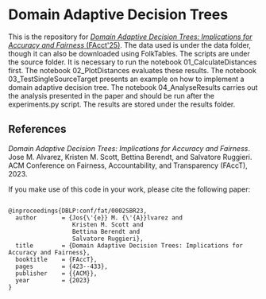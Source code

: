 # Domain Adaptive Decision Trees

This is the repository for [*Domain Adaptive Decision Trees: Implications for Accuracy and Fairness* (FAcct'25)](https://dl.acm.org/doi/abs/10.1145/3593013.3594008). The data used is under the data folder, though it can also be downloaded using FolkTables. The scripts are under the source folder. It is necessary to run the notebook 01_CalculateDistances first. The notebook 02_PlotDistances evaluates these results. The notebook 03_TestSingleSourceTarget presents an example on how to implement a domain adaptive decision tree. The notebook 04_AnalyseResults carries out the analysis presented in the paper and should be run after the experiments.py script. The results are stored under the results folder.

## References

*Domain Adaptive Decision Trees: Implications for Accuracy and Fairness*. Jose M. Alvarez, Kristen M. Scott, Bettina Berendt, and Salvatore Ruggieri. ACM Conference on Fairness, Accountability, and Transparency (FAccT), 2023.

If you make use of this code in your work, please cite the following paper:

<pre><code>
@inproceedings{DBLP:conf/fat/0002SBR23,
  author       = {Jos{\'{e}} M. {\'{A}}lvarez and
                  Kristen M. Scott and
                  Bettina Berendt and
                  Salvatore Ruggieri},
  title        = {Domain Adaptive Decision Trees: Implications for Accuracy and Fairness},
  booktitle    = {FAccT},
  pages        = {423--433},
  publisher    = {{ACM}},
  year         = {2023}
}
</code></pre>
